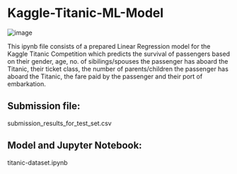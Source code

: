 # Kaggle-Titanic-ML-Model
![image](https://user-images.githubusercontent.com/59631311/107870118-cd8bf600-6ee5-11eb-8b6b-2e85e07a3304.png)

This ipynb file consists of a prepared Linear Regression model for the Kaggle Titanic Competition which predicts the survival of passengers based on their gender, age, no. of sibilings/spouses the passenger has aboard the Titanic, their ticket class, the number of parents/children the passenger has aboard the Titanic, the fare paid by the passenger and their port of embarkation.


## Submission file:
submission_results_for_test_set.csv

## Model and Jupyter Notebook:
titanic-dataset.ipynb
